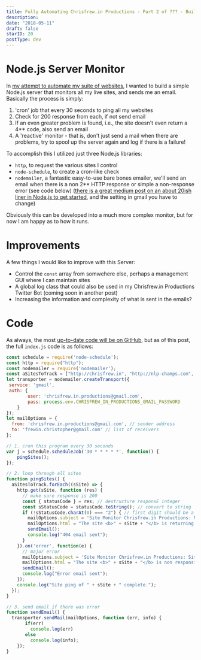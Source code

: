```yaml
---
title: Fully Automating Chrisfrew.in Productions - Part 2 of ??? - Building a Node.js Server Monitor
description: 
date: "2018-05-11"
draft: false
starID: 20
postType: dev
---
```


# Node.js Server Monitor

In [my attempt to automate my suite of websites](https://chrisfrew.in/fully-automating-chrisfrew-in-productions-part-1-of-roadmap-and-links-to-process/), I wanted to build a simple Node.js server that monitors all my live sites, and sends me an email. Basically the process is simply:

1. 'cron' job that every 30 seconds to ping all my websites
2. Check for 200 response from each, if not send email
3. If an even greater problem is found, i.e., the site doesn't even return a 4** code, also send an email
4. A 'reactive' monitor - that is, don't just send a mail when there are problems, try to spool up the server again and log if there is a failure!

To accomplish this I utilized just three Node.js libraries:

- `http`, to request the various sites I control
- `node-schedule`, to create a cron-like check
- `nodemailer`, a fantastic easy-to-use bare bones emailer, we'll send an email when there is a non 2** HTTP response or simple a non-response error (see code below) ([there is a great medium post on an about 20ish liner in Node.js to get started](https://medium.com/@manojsinghnegi/sending-an-email-using-nodemailer-gmail-7cfa0712a799), and the setting in gmail you have to change)

Obviously this can be developed into a much more complex monitor, but for now I am happy as to how it runs.

# Improvements

A few things I would like to improve with this Server:

- Control the `const` array from somwehere else, perhaps a management GUI where I can maintain sites
- A global log class that could also be used in my Chrisfrew.in Productions Twitter Bot (coming soon in another post)
- Increasing the information and complexity of what is sent in the emails?

# Code

As always, the most [up-to-date code will be on GitHub](https://github.com/frewinchristopher/chrisfrew.in-productions-monitor), but as of this post, the full `index.js` code is as follows:

```javascript
const schedule = require('node-schedule');
const http = require("http");
const nodemailer = require('nodemailer');
const aSitesToTrack = ["http://chrisfrew.in", "http://nlp-champs.com", "http://sirenapparel.us", "http://chrisfrewin.design", "http://seelengefluester-tirol.com", "http://xn--seelengeflster-tirol-yec.com"];
let transporter = nodemailer.createTransport({
 service: 'gmail',
 auth: {
        user: 'chrisfrew.in.productions@gmail.com',
        pass: process.env.CHRISFREW_IN_PRODUCTIONS_GMAIL_PASSWORD
    }
});
let mailOptions = {
  from: 'chrisfrew.in.productions@gmail.com', // sender address
  to: 'frewin.christopher@gmail.com' // list of receivers
};

// 1. cron this program every 30 seconds
var j = schedule.scheduleJob('30 * * * * *', function() {
    pingSites();
});

// 2. loop through all sites
function pingSites() {
  aSitesToTrack.forEach((sSite) => {
    http.get(sSite, function (res) {
      // make sure response is 200
      const { statusCode } = res; // destructure responsE integer
      const sStatusCode = statusCode.toString(); // convert to string
      if (!sStatusCode.charAt(0) === "2") { // first digit should be a 2
        mailOptions.subject = 'Site Monitor Chrisfrew.in Productions: Non 2** HTTP Status code'; // Subject line
        mailOptions.html = "The site <b>" + sSite + "</b> is returning a 404 HTTP error!"; // plain text body
        sendEmail();
        console.log("404 email sent");
      } 
    }).on('error', function(e) {
      // major error
      mailOptions.subject = 'Site Monitor Chrisfrew.in Productions: Site non-responsive'; // Subject line
      mailOptions.html = "The site <b>" + sSite + "</b> is non responsive! (Not even a 404 response was found!)"; // plain text body
      sendEmail();
      console.log("Error email sent");
    });
    console.log("Site ping of " + sSite + " complete.");
  });
}

// 3. send email if there was error
function sendEmail() {
  transporter.sendMail(mailOptions, function (err, info) {
       if(err)
         console.log(err)
       else
         console.log(info);
    });
}
```